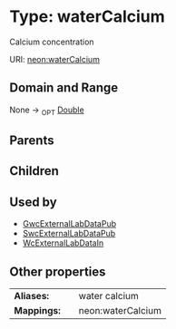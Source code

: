 
# Type: waterCalcium


Calcium concentration

URI: [neon:waterCalcium](https://data.neonscience.org/waterCalcium)


## Domain and Range

None ->  <sub>OPT</sub> [Double](types/Double.md)

## Parents


## Children


## Used by

 * [GwcExternalLabDataPub](GwcExternalLabDataPub.md)
 * [SwcExternalLabDataPub](SwcExternalLabDataPub.md)
 * [WcExternalLabDataIn](WcExternalLabDataIn.md)

## Other properties

|  |  |  |
| --- | --- | --- |
| **Aliases:** | | water calcium |
| **Mappings:** | | neon:waterCalcium |

